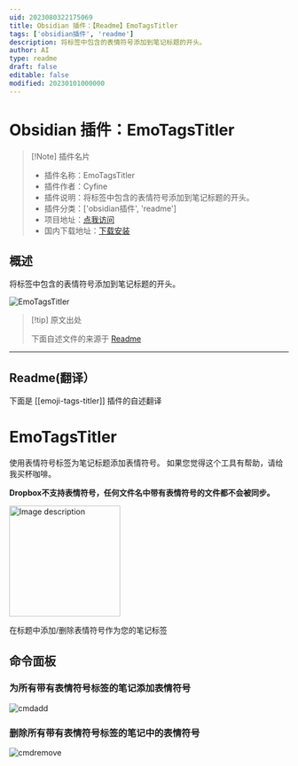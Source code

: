 ```yaml
---
uid: 2023080322175069
title: Obsidian 插件：【Readme】EmoTagsTitler
tags: ['obsidian插件', 'readme']
description: 将标签中包含的表情符号添加到笔记标题的开头。
author: AI
type: readme
draft: false
editable: false
modified: 20230101000000
---
```


# Obsidian 插件：EmoTagsTitler

> [!Note] 插件名片
> - 插件名称：EmoTagsTitler
> - 插件作者：Cyfine
> - 插件说明：将标签中包含的表情符号添加到笔记标题的开头。
> - 插件分类：['obsidian插件', 'readme']
> - 项目地址：[点我访问](https://github.com/Cyfine/EmoTagsTitler)
> - 国内下载地址：[下载安装](https://pkmer.cn/products/plugin/pluginMarket/?emoji-tags-titler)

## 概述

将标签中包含的表情符号添加到笔记标题的开头。

![EmoTagsTitler](https://cdn.pkmer.cn/covers/emoji-tags-titler.gif!pkmer)

> [!tip] 原文出处
> 
>下面自述文件的来源于 [Readme](https://ghproxy.net/https://raw.githubusercontent.com/Cyfine/EmoTagsTitler/master/README.md)
> 

---

## Readme(翻译）

下面是 [[emoji-tags-titler]] 插件的自述翻译


# EmoTagsTitler 
使用表情符号标签为笔记标题添加表情符号。 
如果您觉得这个工具有帮助，请给我买杯咖啡。

**Dropbox不支持表情符号，任何文件名中带有表情符号的文件都不会被同步。** 

<a href="https://www.buymeacoffee.com/cyfine">
<img src="bmc-button.png" alt="Image description" width="200">
</a>

在标题中添加/删除表情符号作为您的笔记标签

## 命令面板

### 为所有带有表情符号标签的笔记添加表情符号 
![cmdadd](cmdadd.gif)

### 删除所有带有表情符号标签的笔记中的表情符号
![cmdremove](cmdremove.gif)



